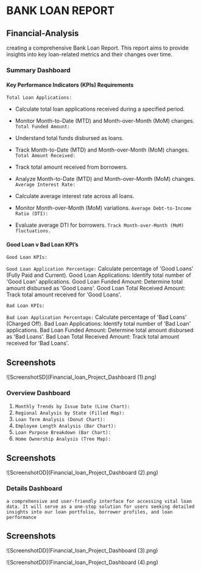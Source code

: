 # BANK LOAN REPORT 
## Financial-Analysis
creating a comprehensive Bank Loan Report. This report aims to provide insights into key loan-related metrics and their changes over time. 

### Summary Dashboard
#### Key Performance Indicators (KPIs) Requirements
`Total Loan Applications:`
* Calculate total loan applications received during a specified period.
* Monitor Month-to-Date (MTD) and Month-over-Month (MoM) changes.
`Total Funded Amount:`

* Understand total funds disbursed as loans.
* Track Month-to-Date (MTD) and Month-over-Month (MoM) changes.
`Total Amount Received:`

* Track total amount received from borrowers.
* Analyze Month-to-Date (MTD) and Month-over-Month (MoM) changes.
`Average Interest Rate:`

* Calculate average interest rate across all loans.
* Monitor Month-over-Month (MoM) variations.
`Average Debt-to-Income Ratio (DTI):`

* Evaluate average DTI for borrowers.
`Track Month-over-Month (MoM) fluctuations.`

#### Good Loan v Bad Loan KPI’s
`Good Loan KPIs:`

`Good Loan Application Percentage:`
Calculate percentage of 'Good Loans' (Fully Paid and Current).
Good Loan Applications:
Identify total number of 'Good Loan' applications.
Good Loan Funded Amount:
Determine total amount disbursed as 'Good Loans'.
Good Loan Total Received Amount:
Track total amount received for 'Good Loans'.

`Bad Loan KPIs:`

`Bad Loan Application Percentage:`
Calculate percentage of 'Bad Loans' (Charged Off).
Bad Loan Applications:
Identify total number of 'Bad Loan' applications.
Bad Loan Funded Amount:
Determine total amount disbursed as 'Bad Loans'.
Bad Loan Total Received Amount:
Track total amount received for 'Bad Loans'.

## Screenshots
![ScreenshotSD](Financial_loan_Project_Dashboard (1).png)

### Overview Dashboard
1. `Monthly Trends by Issue Date (Line Chart):`
2. `Regional Analysis by State (Filled Map):`
3. `Loan Term Analysis (Donut Chart):`
4. `Employee Length Analysis (Bar Chart):`
5. `Loan Purpose Breakdown (Bar Chart):`
6. `Home Ownership Analysis (Tree Map):`

## Screenshots
![ScreenshotOD](Financial_loan_Project_Dashboard (2).png)   

### Details Dashboard
`a comprehensive and user-friendly interface for accessing vital loan data. It will serve as a one-stop solution for users seeking detailed insights into our loan portfolio,
borrower profiles, and loan performance`

## Screenshots
![ScreenshotDD](Financial_loan_Project_Dashboard (3).png)  

![ScreenshotDD](Financial_loan_Project_Dashboard (4).png)  
